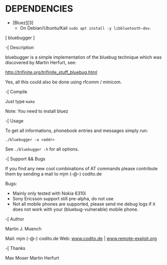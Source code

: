  # DEPENDENCIES

* [Bluez][3]
  * On Debian/Ubuntu/Kali `sudo apt install -y libbluetooth-dev`.

[ bluebugger ]

-[ Description

bluebugger is a simple implementation of the bluebug technique
which was discovered by Martin Herfurt, see:

http://trifinite.org/trifinite_stuff_bluebug.html

Yes, all this could also be done using rfcomm / minicom.


-[ Compile

Just type `make`

Note: You need to install bluez


-[ Usage

To get all informations, phonebook entries and messages simply
run:

`./bluebugger -a <addr>`

See `./bluebugger -h` for all options.


-[ Support && Bugs

If you find any new cool combinations of AT commands please contribute
them by sending a mail to mjm (-@-) codito.de

Bugs: 

* Mainly only tested with Nokia 6310i
* Sony Ericsson support still pre-alpha, do not use
* Not all mobile phones are supported, please send me debug logs if
  it does not work with your (bluebug-vulnerable) mobile phone.


-[ Author

Martin J. Muench

Mail: mjm (-@-) codito.de
Web: www.codito.de | www.remote-exploit.org


-[ Thanks

Max Moser
Martin Herfurt
